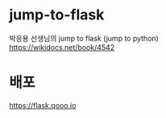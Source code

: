 # jump-to-flask
박응용 선생님의 jump to flask (jump to python)
https://wikidocs.net/book/4542

# 배포 
https://flask.qooo.io


